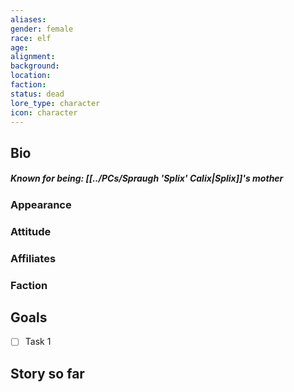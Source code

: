 ```yaml
---
aliases: 
gender: female
race: elf
age: 
alignment: 
background: 
location: 
faction: 
status: dead
lore_type: character
icon: character
---
```

## Bio
##### Known for being: [[../PCs/Spraugh 'Splix' Calix|Splix]]'s mother
### Appearance
### Attitude
### Affiliates
### Faction
## Goals
- [ ] Task 1
## Story so far

